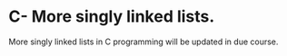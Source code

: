 # C- More singly linked lists.
More singly linked lists in C programming will be updated in due course.

